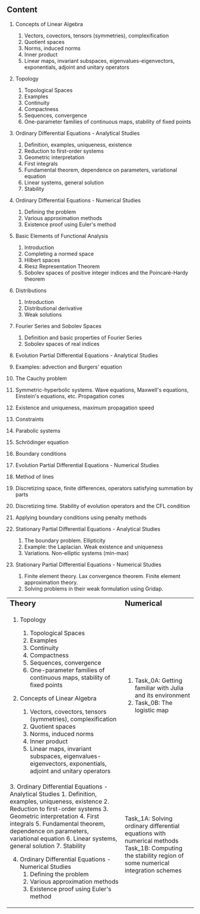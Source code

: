 ## Content

1. Concepts of Linear Algebra
   1. Vectors, covectors, tensors (symmetries), complexification
   2. Quotient spaces
   3. Norms, induced norms
   4. Inner product
   5. Linear maps, invariant subspaces, eigenvalues-eigenvectors, exponentials, adjoint and unitary operators
   
2. Topology
   1. Topological Spaces
   2. Examples
   3. Continuity
   4. Compactness
   5. Sequences, convergence
   6. One-parameter families of continuous maps, stability of fixed points

3. Ordinary Differential Equations - Analytical Studies
   1. Definition, examples, uniqueness, existence
   2. Reduction to first-order systems
   3. Geometric interpretation
   4. First integrals
   5. Fundamental theorem, dependence on parameters, variational equation
   6. Linear systems, general solution
   7. Stability

4. Ordinary Differential Equations - Numerical Studies
   1. Defining the problem
   2. Various approximation methods
   3. Existence proof using Euler's method

5. Basic Elements of Functional Analysis
   1. Introduction
   2. Completing a normed space
   3. Hilbert spaces
   4. Riesz Representation Theorem
   5. Sobolev spaces of positive integer indices and the Poincaré-Hardy theorem

6. Distributions
   1. Introduction
   2. Distributional derivative
   3. Weak solutions

7. Fourier Series and Sobolev Spaces
   1. Definition and basic properties of Fourier Series
   2. Sobolev spaces of real indices

8.  Evolution Partial Differential Equations - Analytical Studies
   1. Examples: advection and Burgers' equation
   2. The Cauchy problem
   3. Symmetric-hyperbolic systems. Wave equations, Maxwell's equations, Einstein's equations, etc. Propagation cones
   4. Existence and uniqueness, maximum propagation speed
   5. Constraints
   6. Parabolic systems
   7. Schrödinger equation
   8. Boundary conditions

9.  Evolution Partial Differential Equations - Numerical Studies
   1. Method of lines
   2. Discretizing space, finite differences, operators satisfying summation by parts
   3. Discretizing time. Stability of evolution operators and the CFL condition
   4. Applying boundary conditions using penalty methods

10. Stationary Partial Differential Equations - Analytical Studies
    1. The boundary problem. Ellipticity
    2. Example: the Laplacian. Weak existence and uniqueness
    3. Variations. Non-elliptic systems (min-max)

11. Stationary Partial Differential Equations - Numerical Studies
    1. Finite element theory. Lax convergence theorem. Finite element approximation theory.
    2. Solving problems in their weak formulation using Gridap.

<table border="0">
 <tr>
    <td><b style="font-size:20px">Theory</b></td>
    <td><b style="font-size:20px">Numerical</b></td>
 </tr>
 <tr>
   <td>

   1. Topology
      1. Topological Spaces
      2. Examples
      3. Continuity
      4. Compactness
      5. Sequences, convergence
      6. One-parameter families of continuous maps, stability of fixed points

   2. Concepts of Linear Algebra
      1. Vectors, covectors, tensors (symmetries), complexification
      2. Quotient spaces
      3. Norms, induced norms
      4. Inner product
      5. Linear maps, invariant subspaces, eigenvalues-eigenvectors, exponentials, adjoint and unitary operators
      
   
   </td>
   <td>

   1. Task_0A: Getting familiar with Julia and its environment
   2. Task_0B: The logistic map

   </td>
<tr> 
   
   <td>
   3. Ordinary Differential Equations - Analytical Studies 
      1. Definition, examples, uniqueness, existence
      2. Reduction to first-order systems
      3. Geometric interpretation
      4. First integrals
      5. Fundamental theorem, dependence on parameters, variational equation
      6. Linear systems, general solution
      7. Stability

   4. Ordinary Differential Equations - Numerical Studies 
      1. Defining the problem
      2. Various approximation methods
      3. Existence proof using Euler's method
      
   </td>
   <td>
      Task_1A: Solving ordinary differential equations with numerical methods
      Task_1B: Computing the stability region of some numerical integration schemes
   </td>

 </tr>
 
</table>
